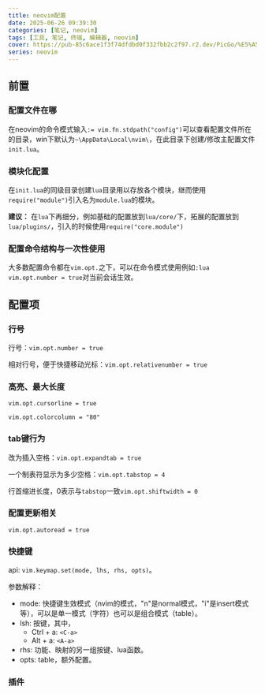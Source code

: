 ```yaml
---
title: neovim配置
date: 2025-06-26 09:39:30
categories: [笔记, neovim]
tags: [工具, 笔记, 终端, 编辑器, neovim]
cover: https://pub-85c6ace1f3f74dfdbd0f332fbb2c2f97.r2.dev/PicGo/%E5%A5%94%E8%B7%91%E7%9A%84%E7%8C%8E%E8%B1%B9.jpg
series: neovim
---
```


## 前置

### 配置文件在哪

在neovim的命令模式输入```:= vim.fn.stdpath("config")```可以查看配置文件所在的目录，win下默认为```~\AppData\Local\nvim\```，在此目录下创建/修改主配置文件```init.lua```。

### 模块化配置

在```init.lua```的同级目录创建```lua```目录用以存放各个模块，继而使用```require("module")```引入名为```module.lua```的模块。

**建议：** 在```lua```下再细分，例如基础的配置放到```lua/core/```下，拓展的配置放到```lua/plugins/```，引入的时候使用```require("core.module")```

### 配置命令结构与一次性使用

大多数配置命令都在```vim.opt.```之下，可以在命令模式使用例如```:lua vim.opt.number = true```对当前会话生效。

## 配置项

### 行号

行号：```vim.opt.number = true```

相对行号，便于快捷移动光标：```vim.opt.relativenumber = true```

### 高亮、最大长度

```vim.opt.cursorline = true```

```vim.opt.colorcolumn = "80"```

### tab键行为

改为插入空格：```vim.opt.expandtab = true```

一个制表符显示为多少空格：```vim.opt.tabstop = 4```

行首缩进长度，0表示与```tabstop```一致```vim.opt.shiftwidth = 0```

### 配置更新相关

```vim.opt.autoread = true```

### 快捷键

api: ```vim.keymap.set(mode, lhs, rhs, opts)```。

参数解释：

* mode: 快捷键生效模式（nvim的模式，"n"是normal模式，"i"是insert模式等），可以是单一模式（字符）也可以是组合模式（table）。
* lsh: 按键，其中，
  * Ctrl + a: ```<C-a>```
  * Alt + a: ```<A-a>```
* rhs: 功能、映射的另一组按键、lua函数。
* opts: table，额外配置。

### 插件


